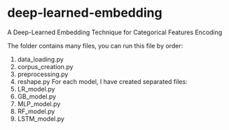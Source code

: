 # deep-learned-embedding
A Deep-Learned Embedding Technique for Categorical Features Encoding

The folder contains many files, you can run this file by order:
1. data_loading.py
2. corpus_creation.py
3. preprocessing.py
4. reshape.py
 For each model, I have created separated files:
1. LR_model.py
2. GB_model.py
3. MLP_model.py
4. RF_model.py
5. LSTM_model.py
